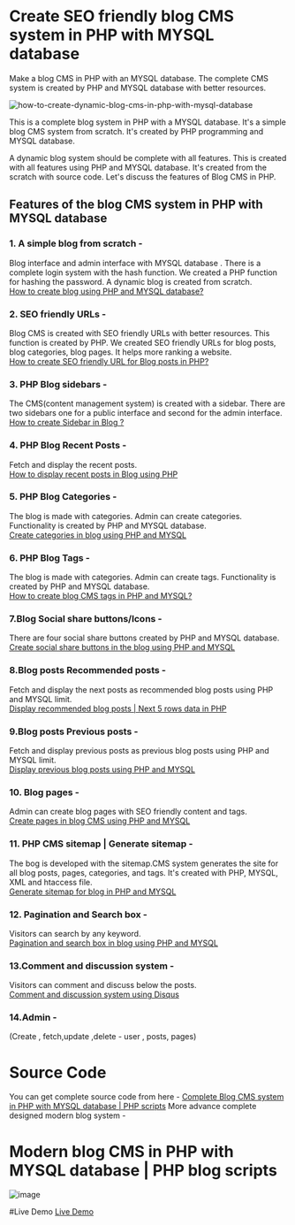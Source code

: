 # Create SEO friendly blog CMS system in PHP with MYSQL database
Make a blog CMS in PHP with an MYSQL database. The complete CMS system is created by PHP and MYSQL database with better resources. 

![how-to-create-dynamic-blog-cms-in-php-with-mysql-database](https://user-images.githubusercontent.com/41726733/211266654-0051aa46-3d23-424b-b011-842c958b5a9c.jpg)

This is a complete blog system in PHP with a MYSQL database. It's a simple blog CMS system from scratch. It's created by PHP programming and MYSQL database.

A dynamic blog system should be complete with all features. This is created with all features using PHP and MYSQL database. It's created from the scratch with source code. Let's discuss the features of Blog CMS in PHP. 

<h2> Features of the blog CMS system in PHP with MYSQL database</h2> 

 <h3>1. A simple blog from scratch -</h3> Blog interface and admin interface with MYSQL database . There is a complete login system with the hash function. We created a PHP function for hashing the password. A dynamic blog is created from scratch.
 <br>
<a href="https://technosmarter.com/php/how-to-create-blog-using-php-and-mysql-database">How to create blog using PHP and MYSQL database?</a>

<h3>2. SEO friendly URLs -</h3>Blog CMS is created with SEO friendly URLs with better resources. This function is created by PHP. 
We created SEO friendly URLs for blog posts, blog categories, blog pages. It helps more ranking a website.
 <br>
<a href="https://technosmarter.com/php/how-to-create-seo-friendly-url-for-blog-posts-in-php">How to create SEO friendly URL for Blog posts in PHP?</a>
<h3>3. PHP Blog sidebars -</h3> The CMS(content management system) is created with a sidebar. There are two sidebars one for a public interface and second for the admin interface. 
 <br>
<a href="https://technosmarter.com/php/how-to-create-sidebar-in-blog">How to create Sidebar in Blog ?</a>

<h3>4. PHP Blog Recent Posts -</h3> Fetch and display the recent posts. 
 <br>
<a href="https://technosmarter.com/php/how-to-display-recent-posts-in-blog-using-php">How to display recent posts in Blog using PHP </a>
<h3>5. PHP Blog Categories -</h3>The blog is made with categories. Admin can create categories. Functionality is created by PHP and MYSQL database. 
 <br>
<a href="https://technosmarter.com/php/create-categories-in-blog-using-php-and-mysql">Create categories in blog using PHP and MYSQL</a>

<h3>6. PHP Blog Tags -</h3>The blog is made with categories. Admin can create tags. Functionality is created by PHP and MYSQL database. 
 <br>
<a href="https://technosmarter.com/php/how-to-create-blog-cms-tags-in-php-and-mysql">How to create blog CMS tags in PHP and MYSQL?</a>

<h3>7.Blog Social share buttons/Icons  -</h3> There are four social share buttons created by PHP and MYSQL database. 
 <br>
<a href="https://technosmarter.com/php/create-social-share-buttons-in-the-blog-using-php-and-mysql">Create social share buttons in the blog using PHP and MYSQL </a>

<h3>8.Blog posts Recommended posts  -</h3>Fetch and display the next posts as recommended blog posts using PHP and MYSQL limit. 
 <br>
<a href="https://technosmarter.com/php/display-recommended-blog-posts-next-5-rows-data-in-php">Display recommended blog posts | Next 5 rows data in PHP </a>

<h3>9.Blog posts Previous posts  -</h3>Fetch and display previous posts as previous blog posts using PHP and MYSQL limit. 
 <br>
<a href="https://technosmarter.com/php/display-previous-blog-posts-using-php-and-mysql">Display previous blog posts using PHP and MYSQL </a>

<h3>10. Blog pages  -</h3>Admin can create blog pages with SEO friendly content and tags.
 <br>
<a href="https://technosmarter.com/php/create-pages-in-blog-cms-using-php-and-mysql">Create pages in blog CMS using PHP and MYSQL  </a>

<h3>11. PHP CMS sitemap | Generate sitemap  -</h3> The bog is developed with the sitemap.CMS system generates the site for all blog posts, pages, categories, and tags. It's created with PHP, MYSQL, XML and htaccess file. 
 <br>
<a href="https://technosmarter.com/php/generate-sitemap-for-blog-in-php-and-mysql">Generate sitemap for blog in PHP and MYSQL  </a>

<h3>12. Pagination and Search box -</h3> Visitors can search by any keyword. 
 <br>
<a href="https://technosmarter.com/php/pagination-and-search-box-in-blog-using-php-and-mysql"> Pagination and search box in blog using PHP and MYSQL </a>

<h3>13.Comment and discussion system -</h3>
Visitors can comment and discuss below the posts. 
 <br>
<a href="https://technosmarter.com/php/comment-and-discussion-system-using-disqus-in-php-blog"> Comment and discussion system using Disqus  </a>

<h3>14.Admin  -</h3> 
(Create , fetch,update ,delete - user , posts, pages)

# Source Code 
You can get complete source code from here - 
<a href="https://technosmarter.com/item/complete-blog-cms-system-in-php-with-mysql-database-php-scripts">Complete Blog CMS system in PHP with MYSQL database | PHP scripts</a>
More advance complete designed modern blog system - 
# Modern blog CMS in PHP with MYSQL database | PHP blog scripts
![image](https://user-images.githubusercontent.com/41726733/228764193-00c41c39-6a58-4c20-8a00-c46c197f3315.png)

#Live Demo 
<a href="https://technosmarter.com/item/modern-blog-cms-in-php-with-mysql-database">Live Demo </a>



